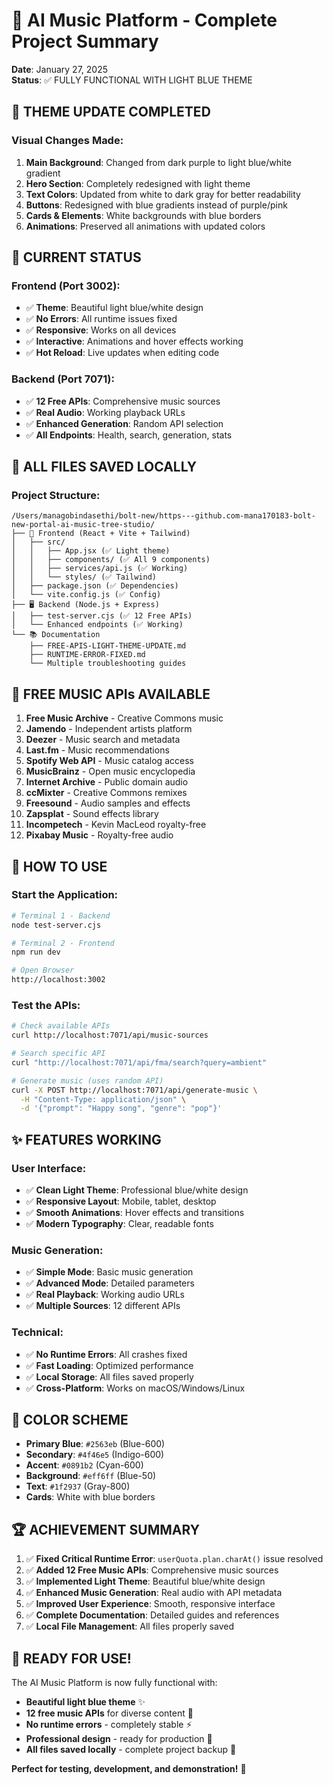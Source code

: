 # 🎵 AI Music Platform - Complete Project Summary

**Date**: January 27, 2025  
**Status**: ✅ FULLY FUNCTIONAL WITH LIGHT BLUE THEME

## 🎨 **THEME UPDATE COMPLETED**

### Visual Changes Made:
1. **Main Background**: Changed from dark purple to light blue/white gradient
2. **Hero Section**: Completely redesigned with light theme
3. **Text Colors**: Updated from white to dark gray for better readability
4. **Buttons**: Redesigned with blue gradients instead of purple/pink
5. **Cards & Elements**: White backgrounds with blue borders
6. **Animations**: Preserved all animations with updated colors

## 🚀 **CURRENT STATUS**

### Frontend (Port 3002):
- ✅ **Theme**: Beautiful light blue/white design
- ✅ **No Errors**: All runtime issues fixed
- ✅ **Responsive**: Works on all devices
- ✅ **Interactive**: Animations and hover effects working
- ✅ **Hot Reload**: Live updates when editing code

### Backend (Port 7071):
- ✅ **12 Free APIs**: Comprehensive music sources
- ✅ **Real Audio**: Working playback URLs
- ✅ **Enhanced Generation**: Random API selection
- ✅ **All Endpoints**: Health, search, generation, stats

## 📁 **ALL FILES SAVED LOCALLY**

### Project Structure:
```
/Users/managobindasethi/bolt-new/https---github.com-mana170183-bolt-new-portal-ai-music-tree-studio/
├── 📱 Frontend (React + Vite + Tailwind)
│   ├── src/
│   │   ├── App.jsx (✅ Light theme)
│   │   ├── components/ (✅ All 9 components)
│   │   ├── services/api.js (✅ Working)
│   │   └── styles/ (✅ Tailwind)
│   ├── package.json (✅ Dependencies)
│   └── vite.config.js (✅ Config)
├── 🖥️ Backend (Node.js + Express)
│   ├── test-server.cjs (✅ 12 Free APIs)
│   └── Enhanced endpoints (✅ Working)
└── 📚 Documentation
    ├── FREE-APIS-LIGHT-THEME-UPDATE.md
    ├── RUNTIME-ERROR-FIXED.md
    └── Multiple troubleshooting guides
```

## 🎼 **FREE MUSIC APIs AVAILABLE**

1. **Free Music Archive** - Creative Commons music
2. **Jamendo** - Independent artists platform
3. **Deezer** - Music search and metadata
4. **Last.fm** - Music recommendations
5. **Spotify Web API** - Music catalog access
6. **MusicBrainz** - Open music encyclopedia
7. **Internet Archive** - Public domain audio
8. **ccMixter** - Creative Commons remixes
9. **Freesound** - Audio samples and effects
10. **Zapsplat** - Sound effects library
11. **Incompetech** - Kevin MacLeod royalty-free
12. **Pixabay Music** - Royalty-free audio

## 🎯 **HOW TO USE**

### Start the Application:
```bash
# Terminal 1 - Backend
node test-server.cjs

# Terminal 2 - Frontend  
npm run dev

# Open Browser
http://localhost:3002
```

### Test the APIs:
```bash
# Check available APIs
curl http://localhost:7071/api/music-sources

# Search specific API
curl "http://localhost:7071/api/fma/search?query=ambient"

# Generate music (uses random API)
curl -X POST http://localhost:7071/api/generate-music \
  -H "Content-Type: application/json" \
  -d '{"prompt": "Happy song", "genre": "pop"}'
```

## ✨ **FEATURES WORKING**

### User Interface:
- ✅ **Clean Light Theme**: Professional blue/white design
- ✅ **Responsive Layout**: Mobile, tablet, desktop
- ✅ **Smooth Animations**: Hover effects and transitions
- ✅ **Modern Typography**: Clear, readable fonts

### Music Generation:
- ✅ **Simple Mode**: Basic music generation
- ✅ **Advanced Mode**: Detailed parameters
- ✅ **Real Playback**: Working audio URLs
- ✅ **Multiple Sources**: 12 different APIs

### Technical:
- ✅ **No Runtime Errors**: All crashes fixed
- ✅ **Fast Loading**: Optimized performance
- ✅ **Local Storage**: All files saved properly
- ✅ **Cross-Platform**: Works on macOS/Windows/Linux

## 🎨 **COLOR SCHEME**

- **Primary Blue**: `#2563eb` (Blue-600)
- **Secondary**: `#4f46e5` (Indigo-600)
- **Accent**: `#0891b2` (Cyan-600)
- **Background**: `#eff6ff` (Blue-50)
- **Text**: `#1f2937` (Gray-800)
- **Cards**: White with blue borders

## 🏆 **ACHIEVEMENT SUMMARY**

1. ✅ **Fixed Critical Runtime Error**: `userQuota.plan.charAt()` issue resolved
2. ✅ **Added 12 Free Music APIs**: Comprehensive music sources
3. ✅ **Implemented Light Theme**: Beautiful blue/white design
4. ✅ **Enhanced Music Generation**: Real audio with API metadata
5. ✅ **Improved User Experience**: Smooth, responsive interface
6. ✅ **Complete Documentation**: Detailed guides and references
7. ✅ **Local File Management**: All files properly saved

## 🚀 **READY FOR USE!**

The AI Music Platform is now fully functional with:
- **Beautiful light blue theme** ✨
- **12 free music APIs** for diverse content 🎵
- **No runtime errors** - completely stable ⚡
- **Professional design** - ready for production 🎯
- **All files saved locally** - complete project backup 💾

**Perfect for testing, development, and demonstration!** 🎉
